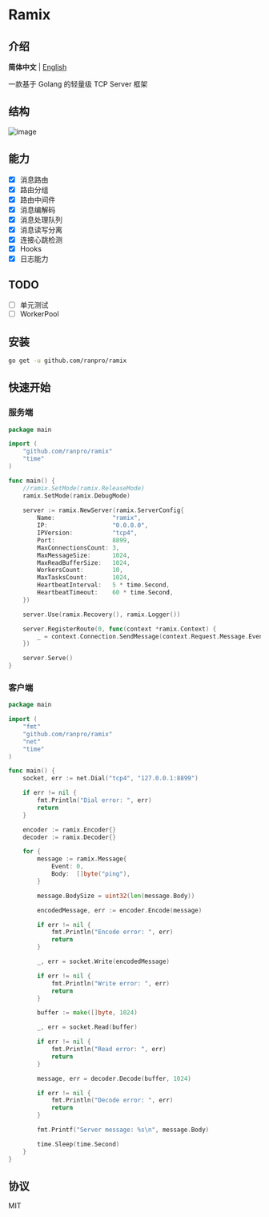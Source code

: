 # Ramix
## 介绍
**简体中文** | [English](https://github.com/ranpro/ramix/blob/main/README.md)

一款基于 Golang 的轻量级 TCP Server 框架
## 结构
![image](https://github.com/ranpro/ramix/assets/38133602/f736a468-094b-4a7c-bf23-9ea956fc063a)
## 能力
- [x] 消息路由
- [x] 路由分组
- [x] 路由中间件
- [x] 消息编解码
- [x] 消息处理队列
- [x] 消息读写分离
- [x] 连接心跳检测
- [x] Hooks
- [x] 日志能力
## TODO
- [ ] 单元测试
- [ ] WorkerPool
## 安装
```bash
go get -u github.com/ranpro/ramix
```
## 快速开始
### 服务端
```go
package main

import (
	"github.com/ranpro/ramix"
	"time"
)

func main() {
	//ramix.SetMode(ramix.ReleaseMode)
	ramix.SetMode(ramix.DebugMode)
	
	server := ramix.NewServer(ramix.ServerConfig{
		Name:                "ramix",
		IP:                  "0.0.0.0",
		IPVersion:           "tcp4",
		Port:                8899,
		MaxConnectionsCount: 3,
		MaxMessageSize:      1024,
		MaxReadBufferSize:   1024,
		WorkersCount:        10,
		MaxTasksCount:       1024,
		HeartbeatInterval:   5 * time.Second,
		HeartbeatTimeout:    60 * time.Second,
	})

	server.Use(ramix.Recovery(), ramix.Logger())

	server.RegisterRoute(0, func(context *ramix.Context) {
		_ = context.Connection.SendMessage(context.Request.Message.Event, []byte("pong"))
	})

	server.Serve()
}
```
### 客户端
```go
package main

import (
	"fmt"
	"github.com/ranpro/ramix"
	"net"
	"time"
)

func main() {
	socket, err := net.Dial("tcp4", "127.0.0.1:8899")

	if err != nil {
		fmt.Println("Dial error: ", err)
		return
	}

	encoder := ramix.Encoder{}
	decoder := ramix.Decoder{}

	for {
		message := ramix.Message{
			Event: 0,
			Body:  []byte("ping"),
		}

		message.BodySize = uint32(len(message.Body))

		encodedMessage, err := encoder.Encode(message)

		if err != nil {
			fmt.Println("Encode error: ", err)
			return
		}

		_, err = socket.Write(encodedMessage)

		if err != nil {
			fmt.Println("Write error: ", err)
			return
		}

		buffer := make([]byte, 1024)

		_, err = socket.Read(buffer)

		if err != nil {
			fmt.Println("Read error: ", err)
			return
		}

		message, err = decoder.Decode(buffer, 1024)

		if err != nil {
			fmt.Println("Decode error: ", err)
			return
		}

		fmt.Printf("Server message: %s\n", message.Body)

		time.Sleep(time.Second)
	}
}
```
## 协议
MIT

